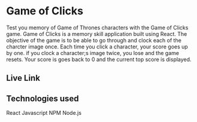 # Game of Clicks

Test you memory of Game of Thrones characters with the Game of Clicks game.  Game of Clicks is a memory skill application built using React.  The objective of the game is to be able to go through and clock each of the charcter image once. Each time you click a character, your score goes up by one. if you clock a character;s image twice, you lose and the game resets.  Your score is goes back to 0 and the current top score is displayed.

## Live Link


## Technologies used
React
Javascript
NPM 
Node.js


